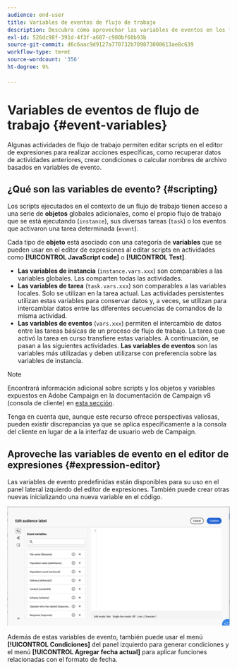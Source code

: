 ```yaml
---
audience: end-user
title: Variables de eventos de flujo de trabajo
description: Descubra cómo aprovechar las variables de eventos en los flujos de trabajo.
exl-id: 526dc98f-391d-4f3f-a687-c980bf60b93b
source-git-commit: d6c6aac9d9127a770732b709873008613ae8c639
workflow-type: tm+mt
source-wordcount: '356'
ht-degree: 9%

---
```


# Variables de eventos de flujo de trabajo {#event-variables}

Algunas actividades de flujo de trabajo permiten editar scripts en el editor de expresiones para realizar acciones específicas, como recuperar datos de actividades anteriores, crear condiciones o calcular nombres de archivo basados en variables de evento.

## ¿Qué son las variables de evento? {#scripting}

Los scripts ejecutados en el contexto de un flujo de trabajo tienen acceso a una serie de **objetos** globales adicionales, como el propio flujo de trabajo que se está ejecutando (`instance`), sus diversas tareas (`task`) o los eventos que activaron una tarea determinada (`event`).

Cada tipo de **objeto** está asociado con una categoría de **variables** que se pueden usar en el editor de expresiones al editar scripts en actividades como **[!UICONTROL JavaScript code]** o **[!UICONTROL Test]**.

* **Las variables de instancia** (`instance.vars.xxx`) son comparables a las variables globales. Las comparten todas las actividades.
* **Las variables de tarea** (`task.vars.xxx`) son comparables a las variables locales. Solo se utilizan en la tarea actual. Las actividades persistentes utilizan estas variables para conservar datos y, a veces, se utilizan para intercambiar datos entre las diferentes secuencias de comandos de la misma actividad.
* **Las variables de eventos** (`vars.xxx`) permiten el intercambio de datos entre las tareas básicas de un proceso de flujo de trabajo. La tarea que activó la tarea en curso transfiere estas variables. A continuación, se pasan a las siguientes actividades. **Las variables de eventos** son las variables más utilizadas y deben utilizarse con preferencia sobre las variables de instancia.

>[!NOTE]
>
>Encontrará información adicional sobre scripts y los objetos y variables expuestos en Adobe Campaign en la documentación de Campaign v8 (consola de cliente) en [esta sección](https://experienceleague.adobe.com/en/docs/campaign/automation/workflows/advanced-management/javascript-scripts-and-templates).
>
>Tenga en cuenta que, aunque este recurso ofrece perspectivas valiosas, pueden existir discrepancias ya que se aplica específicamente a la consola del cliente en lugar de a la interfaz de usuario web de Campaign.

## Aproveche las variables de evento en el editor de expresiones {#expression-editor}

Las variables de evento predefinidas están disponibles para su uso en el panel lateral izquierdo del editor de expresiones. También puede crear otras nuevas inicializando una nueva variable en el código.

![Captura de pantalla que muestra variables de evento predefinidas en el panel lateral izquierdo del editor de expresiones](assets/event-variables.png)

Además de estas variables de evento, también puede usar el menú **[!UICONTROL Condiciones]** del panel izquierdo para generar condiciones y el menú **[!UICONTROL Agregar fecha actual]** para aplicar funciones relacionadas con el formato de fecha.